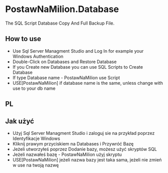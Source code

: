 # PostawNaMilion.Database

The SQL Script Database Copy And Full Backup File.

## How to use

- Use Sql Server Managment Studio and Log In for example your Windows Authentication
- Double-Click on Databases and Restore Database
- If you Create new Database you can use SQL Scripts to Create Database
- If type Database name - PostawNaMilion use Script
- USE[PostawNaMilion] if database name is the same, unless change with use to your db name

## PL 

## Jak użyć
 
 - Użyj Sql Server Managment Studio i zaloguj sie na przykład poprzez Identyfikacje Windows
 - Kliknij prawym przyciskiem na Databases i Przywróć Bazę
 - Jeżeli utworzyłeś poprzez Dodanie bazy, możesz użyć skryptów SQL
 - Jeżeli nazwałeś bazę - PostawNaMilion użyj skryptu
 - USE[PostawNaMilion] jeżeli nazwa bazy jest taka sama, jeżeli nie zmień w use na twoją nazwę
